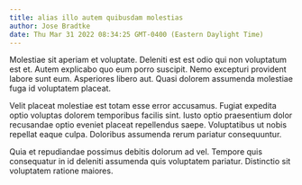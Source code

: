 ```yaml
---
title: alias illo autem quibusdam molestias
author: Jose Bradtke
date: Thu Mar 31 2022 08:34:25 GMT-0400 (Eastern Daylight Time)
---
```

Molestiae sit aperiam et voluptate. Deleniti est est odio qui non voluptatum est et. Autem explicabo quo eum porro suscipit. Nemo excepturi provident labore sunt eum. Asperiores libero aut. Quasi dolorem assumenda molestiae fuga id voluptatem placeat.

 Velit placeat molestiae est totam esse error accusamus. Fugiat expedita optio voluptas dolorem temporibus facilis sint. Iusto optio praesentium dolor recusandae optio eveniet placeat repellendus saepe. Voluptatibus ut nobis repellat eaque culpa. Doloribus assumenda rerum pariatur consequuntur.

 Quia et repudiandae possimus debitis dolorum ad vel. Tempore quis consequatur in id deleniti assumenda quis voluptatem pariatur. Distinctio sit voluptatem ratione maiores.